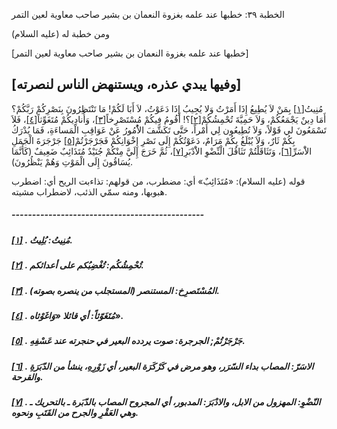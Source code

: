   الخطبة  ٣٩: خطبها عند علمه بغزوة النعمان بن بشير صاحب معاوية لعين التمر	

ومن خطبة له (عليه السلام)

[خطبها عند علمه بغزوة النعمان بن بشير صاحب معاوية لعين التمر]

## [وفيها يبدي عذره، ويستنهض الناس لنصرته]

مُنِيتُ[[١\]](https://arabic.balaghah.net/node/457#_ftn1) بِمَنْ لاَ يُطِيعُ إِذَا أَمَرْتُ وَلا يُجِيبُ إِذَا دَعَوْتُ، لاَ  أَبَا لَكُمْ! مَا تَنْتَظِرُونَ بِنَصْرِكُمْ رَبَّكُمْ؟ أَمَا دِينٌ  يَجْمَعُكُمْ، وَلاَ حَمِيَّةَ تُحْمِشُكُمْ[[٢\]](https://arabic.balaghah.net/node/457#_ftn2)؟! أَقُومُ فِيكُمْ مُسْتَصْرِخاً[[٣\]](https://arabic.balaghah.net/node/457#_ftn3)، وَأُنادِيكُمْ مُتَغَوِّثاً[[٤\]](https://arabic.balaghah.net/node/457#_ftn4)، فَلاَ تَسْمَعُونَ لي قَوْلاً، وَلاَ تُطِيعُون لِي أَمْراً، حَتَّى  تَكَشَّفَ الاُْمُورُ عَنْ عَوَاقِبِ الْمَساءَةِ، فَمَا يُدْرَكُ بِكُمْ  ثَارٌ، وَلاَ يُبْلَغُ بِكُمْ مَرَامٌ، دَعَوْتُكُمْ إِلَى نَصْرِ  إِخْوَانِكُمْ فَجَرْجَرْتُمْ[[٥\]](https://arabic.balaghah.net/node/457#_ftn5) جَرْجَرَةَ الْجَمَلِ الاَْسَرِّ[[٦\]](https://arabic.balaghah.net/node/457#_ftn6)، وَتَثَاقَلْتُمْ تَثَاقُلَ الْنِّضْوِ الاَْدْبَرِ[[٧\]](https://arabic.balaghah.net/node/457#_ftn7)، ثُمَّ خَرَجَ إِلَيَّ مِنْكُمْ جُنَيْدٌ مُتَذَائِبٌ ضَعِيفٌ (كَأَنَّمَا يُسَاقُونَ إِلَى الْمَوْتِ وَهُمْ يَنْظُرُونَ).

قوله (عليه السلام): «مُتَذَائِبٌ» أي: مضطرب، من قولهم: تذاءبت الريح أي: اضطرب هبوبها، ومنه سمّي الذئب، لاضطراب مشيته.

##### -----------------------------------------------

##### [[١\]](https://arabic.balaghah.net/node/457#_ftnref1) . مُنِيتُ: بُلِيتُ.

##### [[٢\]](https://arabic.balaghah.net/node/457#_ftnref2) . تُحْمِشُكُم: تُغْضِبُكم على أعدائكم.

##### [[٣\]](https://arabic.balaghah.net/node/457#_ftnref3) . المُسْتَصرِخ: المستنصر (المستجلب من ينصره بصوته).

##### [[٤\]](https://arabic.balaghah.net/node/457#_ftnref4) . مُتَغَوّثاً: أي قائلا «وَاغَوْثاه».

##### [[٥\]](https://arabic.balaghah.net/node/457#_ftnref5) . جَرْجَرْتُمْ; الجرجرة: صوت يردده البعير في حنجرته عند عَسْفِهِ.

##### [[٦\]](https://arabic.balaghah.net/node/457#_ftnref6) . الاسَرّ: المصاب بداء السّرَر، وهو مرض في كَرْكَرَة البعير، أي زَوْرِهِ، ينشأ من الدّبَرَةِ والقرحة.

##### [[٧\]](https://arabic.balaghah.net/node/457#_ftnref7) . النّضْوِ: المهزول من الابل، والادْبَرَ: المدبور، أي المجروح المصاب  بالدّبَرة ـ بالتحريك ـ وهي العَقْرِ والجرح من القَتَبِ ونحوه. 
